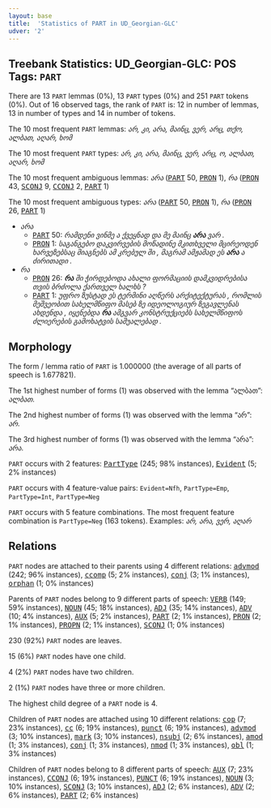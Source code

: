 ```yaml
---
layout: base
title:  'Statistics of PART in UD_Georgian-GLC'
udver: '2'
---
```


## Treebank Statistics: UD_Georgian-GLC: POS Tags: `PART`

There are 13 `PART` lemmas (0%), 13 `PART` types (0%) and 251 `PART` tokens (0%).
Out of 16 observed tags, the rank of `PART` is: 12 in number of lemmas, 13 in number of types and 14 in number of tokens.

The 10 most frequent `PART` lemmas: <em>არ, კი, არა, მაინც, ვერ, არც, თქო, ალბათ, აღარ, ხომ</em>

The 10 most frequent `PART` types:  <em>არ, კი, არა, მაინც, ვერ, არც, ო, ალბათ, აღარ, ხომ</em>

The 10 most frequent ambiguous lemmas: <em>არა</em> (<tt><a href="ka_glc-pos-PART.html">PART</a></tt> 50, <tt><a href="ka_glc-pos-PRON.html">PRON</a></tt> 1), <em>რა</em> (<tt><a href="ka_glc-pos-PRON.html">PRON</a></tt> 43, <tt><a href="ka_glc-pos-SCONJ.html">SCONJ</a></tt> 9, <tt><a href="ka_glc-pos-CCONJ.html">CCONJ</a></tt> 2, <tt><a href="ka_glc-pos-PART.html">PART</a></tt> 1)

The 10 most frequent ambiguous types:  <em>არა</em> (<tt><a href="ka_glc-pos-PART.html">PART</a></tt> 50, <tt><a href="ka_glc-pos-PRON.html">PRON</a></tt> 1), <em>რა</em> (<tt><a href="ka_glc-pos-PRON.html">PRON</a></tt> 26, <tt><a href="ka_glc-pos-PART.html">PART</a></tt> 1)


* <em>არა</em>
  * <tt><a href="ka_glc-pos-PART.html">PART</a></tt> 50: <em>რამდენი ვინმე ა ქვეყნად და მე მაინც <b>არა</b> ვარ .</em>
  * <tt><a href="ka_glc-pos-PRON.html">PRON</a></tt> 1: <em>საგანგებო დაკვირვების მოწადინე მკითხველი მცირეოდენ ხარვეზებსაც მიაგნებს ამ კრებულ ში , მაგრამ ამჟამად ეს <b>არა</b> ა ძირითადი .</em>
* <em>რა</em>
  * <tt><a href="ka_glc-pos-PRON.html">PRON</a></tt> 26: <em><b>რა</b> ში ჭირდებოდა ახალი ფორმაციის დამკვიდრებისა თვის ბრძოლა ქართველ ხალხს ?</em>
  * <tt><a href="ka_glc-pos-PART.html">PART</a></tt> 1: <em>უფრო ზუსტად ეს ტერმინი აღწერს არქიტექტურას , რომლის მეშვეობით სახელმწიფო მასებ ზე იდეოლოგიურ ზეგავლენას ახდენდა , იყენებდა <b>რა</b> ამგვარ კონსტრუქციებს სახელმწიფოს ძლიერების გამოხატვის საშუალებად .</em>

## Morphology

The form / lemma ratio of `PART` is 1.000000 (the average of all parts of speech is 1.677821).

The 1st highest number of forms (1) was observed with the lemma “ალბათ”: <em>ალბათ</em>.

The 2nd highest number of forms (1) was observed with the lemma “არ”: <em>არ</em>.

The 3rd highest number of forms (1) was observed with the lemma “არა”: <em>არა</em>.

`PART` occurs with 2 features: <tt><a href="ka_glc-feat-PartType.html">PartType</a></tt> (245; 98% instances), <tt><a href="ka_glc-feat-Evident.html">Evident</a></tt> (5; 2% instances)

`PART` occurs with 4 feature-value pairs: `Evident=Nfh`, `PartType=Emp`, `PartType=Int`, `PartType=Neg`

`PART` occurs with 5 feature combinations.
The most frequent feature combination is `PartType=Neg` (163 tokens).
Examples: <em>არ, არა, ვერ, აღარ</em>


## Relations

`PART` nodes are attached to their parents using 4 different relations: <tt><a href="ka_glc-dep-advmod.html">advmod</a></tt> (242; 96% instances), <tt><a href="ka_glc-dep-ccomp.html">ccomp</a></tt> (5; 2% instances), <tt><a href="ka_glc-dep-conj.html">conj</a></tt> (3; 1% instances), <tt><a href="ka_glc-dep-orphan.html">orphan</a></tt> (1; 0% instances)

Parents of `PART` nodes belong to 9 different parts of speech: <tt><a href="ka_glc-pos-VERB.html">VERB</a></tt> (149; 59% instances), <tt><a href="ka_glc-pos-NOUN.html">NOUN</a></tt> (45; 18% instances), <tt><a href="ka_glc-pos-ADJ.html">ADJ</a></tt> (35; 14% instances), <tt><a href="ka_glc-pos-ADV.html">ADV</a></tt> (10; 4% instances), <tt><a href="ka_glc-pos-AUX.html">AUX</a></tt> (5; 2% instances), <tt><a href="ka_glc-pos-PART.html">PART</a></tt> (2; 1% instances), <tt><a href="ka_glc-pos-PRON.html">PRON</a></tt> (2; 1% instances), <tt><a href="ka_glc-pos-PROPN.html">PROPN</a></tt> (2; 1% instances), <tt><a href="ka_glc-pos-SCONJ.html">SCONJ</a></tt> (1; 0% instances)

230 (92%) `PART` nodes are leaves.

15 (6%) `PART` nodes have one child.

4 (2%) `PART` nodes have two children.

2 (1%) `PART` nodes have three or more children.

The highest child degree of a `PART` node is 4.

Children of `PART` nodes are attached using 10 different relations: <tt><a href="ka_glc-dep-cop.html">cop</a></tt> (7; 23% instances), <tt><a href="ka_glc-dep-cc.html">cc</a></tt> (6; 19% instances), <tt><a href="ka_glc-dep-punct.html">punct</a></tt> (6; 19% instances), <tt><a href="ka_glc-dep-advmod.html">advmod</a></tt> (3; 10% instances), <tt><a href="ka_glc-dep-mark.html">mark</a></tt> (3; 10% instances), <tt><a href="ka_glc-dep-nsubj.html">nsubj</a></tt> (2; 6% instances), <tt><a href="ka_glc-dep-amod.html">amod</a></tt> (1; 3% instances), <tt><a href="ka_glc-dep-conj.html">conj</a></tt> (1; 3% instances), <tt><a href="ka_glc-dep-nmod.html">nmod</a></tt> (1; 3% instances), <tt><a href="ka_glc-dep-obl.html">obl</a></tt> (1; 3% instances)

Children of `PART` nodes belong to 8 different parts of speech: <tt><a href="ka_glc-pos-AUX.html">AUX</a></tt> (7; 23% instances), <tt><a href="ka_glc-pos-CCONJ.html">CCONJ</a></tt> (6; 19% instances), <tt><a href="ka_glc-pos-PUNCT.html">PUNCT</a></tt> (6; 19% instances), <tt><a href="ka_glc-pos-NOUN.html">NOUN</a></tt> (3; 10% instances), <tt><a href="ka_glc-pos-SCONJ.html">SCONJ</a></tt> (3; 10% instances), <tt><a href="ka_glc-pos-ADJ.html">ADJ</a></tt> (2; 6% instances), <tt><a href="ka_glc-pos-ADV.html">ADV</a></tt> (2; 6% instances), <tt><a href="ka_glc-pos-PART.html">PART</a></tt> (2; 6% instances)

